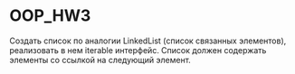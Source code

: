 # OOP_HW3

Создать список по аналогии LinkedList (список связанных элементов), реализовать в нем iterable интерфейс. 
Список должен содержать элементы со ссылкой на следующий элемент.
